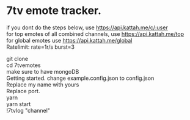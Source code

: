 # 7tv emote tracker.
if you dont do the steps below, use https://api.kattah.me/c/:user  
for top emotes of all combined channels, use https://api.kattah.me/top  
for global emotes use https://api.kattah.me/global  
Ratelimit: rate=1r/s burst=3

git clone  
cd 7tvemotes  
make sure to have mongoDB   
Getting started. change example.config.json to config.json  
Replace my name with yours  
Replace port.  
yarn  
yarn start  
!7tvlog "channel"  

